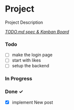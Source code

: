 # Project

Project Description

<em>[TODO.md spec & Kanban Board](https://bit.ly/3fCwKfM)</em>

### Todo

- [ ] make the login page  
- [ ] start with likes  
- [ ] setup the backend  

### In Progress


### Done ✓

- [x] implement New post  

